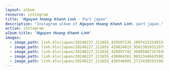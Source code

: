 ```yaml
---
layout: album
resource: instagram
title: "𝑵𝒈𝒖𝒚𝒆𝒏 𝑯𝒐𝒂𝒏𝒈 𝑲𝒉𝒂𝒏𝒉 𝑳𝒊𝒏𝒉 - Part japan"
description: "Instagram album of 𝑵𝒈𝒖𝒚𝒆𝒏 𝑯𝒐𝒂𝒏𝒈 𝑲𝒉𝒂𝒏𝒉 𝑳𝒊𝒏𝒉, part japan."
active: instagram
album-title: "𝑵𝒈𝒖𝒚𝒆𝒏 𝑯𝒐𝒂𝒏𝒈 𝑲𝒉𝒂𝒏𝒉 𝑳𝒊𝒏𝒉"
images:
  - image_path: linh.kln/japan/20240227_211655_429587135_1097415224915468_3415985951360099023_n.jpg
  - image_path: linh.kln/japan/20240227_211655_429824015_950138593119792_4112419741927519942_n.jpg
  - image_path: linh.kln/japan/20240227_211655_429997742_360056673578389_4161422670207194005_n.jpg
  - image_path: linh.kln/japan/20240227_211655_430064261_985234466359823_3501383545569246339_n.jpg
  - image_path: linh.kln/japan/20240227_211655_430346805_271343029329621_4496545828988633674_n.jpg
---
```

